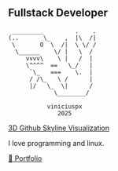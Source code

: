 ## Fullstack Developer


```
 _________         .    .
(..       \_    ,  |\  /|
 \       O  \  /|  \ \/ /
  \______    \/ |   \  / 
     vvvv\    \ |   /  |
     \^^^^  ==   \_/   |
      `\_   ===    \.  |
      / /\_   \ /      |
      |/   \_  \|      /
             \________/

           viniciuspx
              2025   
```

[3D Github Skyline Visualization](https://github.com/viniciuspx/viniciuspx/blob/main/viniciuspx-2024-github-skyline.stl) 

I love programming and linux.

[🦈 Portfolio](https://viniciuspx.com/)
